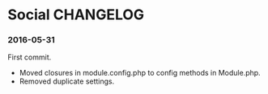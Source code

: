 # Social CHANGELOG

### 2016-05-31
First commit.

- Moved closures in module.config.php to config methods in Module.php.
- Removed duplicate settings.

